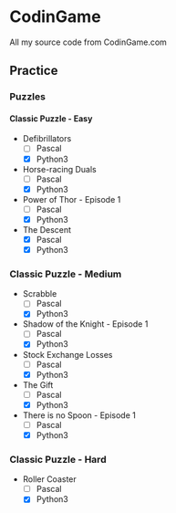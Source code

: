 # CodinGame

All my source code from CodinGame.com

## Practice

### Puzzles

#### Classic Puzzle - Easy
- Defibrillators
  - [ ] Pascal
  - [x] Python3
- Horse-racing Duals
  - [ ] Pascal
  - [x] Python3
- Power of Thor - Episode 1
  - [ ] Pascal
  - [x] Python3
- The Descent
  - [x] Pascal
  - [x] Python3

### Classic Puzzle - Medium
- Scrabble
  - [ ] Pascal
  - [x] Python3
- Shadow of the Knight - Episode 1
  - [ ] Pascal
  - [x] Python3
- Stock Exchange Losses
  - [ ] Pascal
  - [x] Python3
- The Gift
  - [ ] Pascal
  - [x] Python3
- There is no Spoon - Episode 1
  - [ ] Pascal
  - [x] Python3

### Classic Puzzle - Hard
- Roller Coaster
  - [ ] Pascal
  - [x] Python3